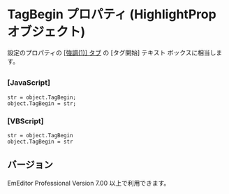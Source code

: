 # TagBegin プロパティ (HighlightProp オブジェクト)

設定のプロパティの [\[強調(1)\] タブ](../../dlg/properties/highlight1/index) の
\[タグ開始\] テキスト ボックスに相当します。

## 

### \[JavaScript\]

```
str = object.TagBegin;
object.TagBegin = str;
```

### \[VBScript\]

```
str = object.TagBegin
object.TagBegin = str
```

## バージョン

EmEditor Professional Version 7.00 以上で利用できます。
